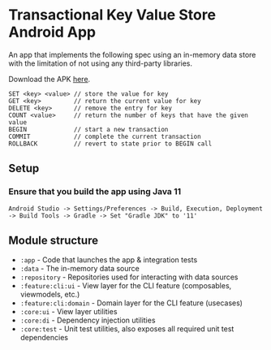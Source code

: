 # Transactional Key Value Store Android App

An app that implements the following spec using an in-memory data store with the limitation of not using any third-party libraries.

Download the APK [here](https://github.com/MichaelM97/Transactional-Key-Value-Store/releases/tag/1.0.0).

```
SET <key> <value> // store the value for key
GET <key>         // return the current value for key
DELETE <key>      // remove the entry for key
COUNT <value>     // return the number of keys that have the given value
BEGIN             // start a new transaction
COMMIT            // complete the current transaction
ROLLBACK          // revert to state prior to BEGIN call
```

## Setup

### Ensure that you build the app using Java 11

`Android Studio -> Settings/Preferences -> Build, Execution, Deployment -> Build Tools -> Gradle -> Set "Gradle JDK" to '11'`

## Module structure

* `:app` - Code that launches the app & integration tests
* `:data` - The in-memory data source
* `:repository` - Repositories used for interacting with data sources
* `:feature:cli:ui` - View layer for the CLI feature (composables, viewmodels, etc.)
* `:feature:cli:domain` - Domain layer for the CLI feature (usecases)
* `:core:ui` - View layer utilities
* `:core:di` - Dependency injection utilities
* `:core:test` - Unit test utilities, also exposes all required unit test dependencies 
